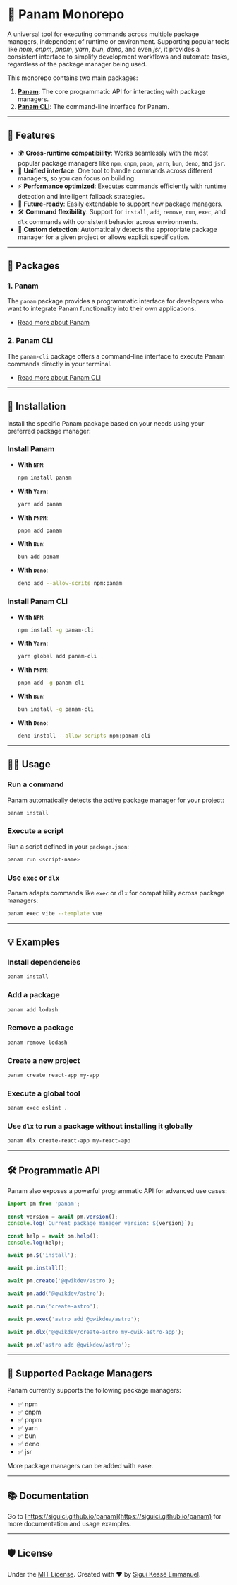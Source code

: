 # 🚀 Panam Monorepo

A universal tool for executing commands across multiple package managers,
independent of runtime or environment. Supporting popular tools
like *npm*, *cnpm*, *pnpm*, *yarn*, *bun*, *deno*, and even *jsr*,
it provides a consistent interface to simplify development workflows
and automate tasks, regardless of the package manager being used.

This monorepo contains two main packages:

1. **[Panam](./packages/core)**: The core programmatic API
for interacting with package managers.
2. **[Panam CLI](./packages/cli)**: The command-line interface for Panam.

---

## 🚀 Features

- 🌍 **Cross-runtime compatibility**:
Works seamlessly with the most popular package managers
like `npm`, `cnpm`, `pnpm`, `yarn`, `bun`, `deno`, and `jsr`.
- 🎯 **Unified interface**: One tool to handle commands across different managers,
so you can focus on building.
- ⚡ **Performance optimized**: Executes commands efficiently with runtime detection
and intelligent fallback strategies.
- 🔧 **Future-ready**: Easily extendable to support new package managers.
- 🛠️ **Command flexibility**: Support for `install`, `add`, `remove`, `run`, `exec`,
and `dlx` commands with consistent behavior across environments.
- 📂 **Custom detection**: Automatically detects the appropriate package manager
for a given project or allows explicit specification.

---

## 📂 Packages

### 1. **Panam**

The `panam` package provides a programmatic interface for developers
who want to integrate Panam functionality into their own applications.

- [Read more about Panam](./packages/core/README.md)

### 2. **Panam CLI**

The `panam-cli` package offers a command-line interface
to execute Panam commands directly in your terminal.

- [Read more about Panam CLI](./packages/cli/README.md)

---

## 🚀 Installation

Install the specific Panam package based on your needs
using your preferred package manager:

### Install Panam

- **With `NPM`**:

  ```bash
  npm install panam
  ```

- **With `Yarn`**:

  ```bash
  yarn add panam
  ```

- **With `PNPM`**:

  ```bash
  pnpm add panam
  ```

- **With `Bun`**:

  ```bash
  bun add panam
  ```

- **With `Deno`**:

  ```bash
  deno add --allow-scrits npm:panam
  ```

### Install Panam CLI

- **With `NPM`**:

  ```bash
  npm install -g panam-cli
  ```

- **With `Yarn`**:

  ```bash
  yarn global add panam-cli
  ```

- **With `PNPM`**:

  ```bash
  pnpm add -g panam-cli
  ```

- **With `Bun`**:

  ```bash
  bun install -g panam-cli
  ```

- **With `Deno`**:

  ```bash
  deno install --allow-scripts npm:panam-cli
  ```

---

## 🧑‍💻 Usage

### Run a command

Panam automatically detects the active package manager for your project:

```bash
panam install
```

### Execute a script

Run a script defined in your `package.json`:

```bash
panam run <script-name>
```

### Use `exec` or `dlx`

Panam adapts commands like `exec` or `dlx` for compatibility across package managers:

```bash
panam exec vite --template vue
```

---

## 💡 Examples

### Install dependencies

```bash
panam install
```

### Add a package

```bash
panam add lodash
```

### Remove a package

```bash
panam remove lodash
```

### Create a new project

```bash
panam create react-app my-app
```

### Execute a global tool

```bash
panam exec eslint .
```

### Use `dlx` to run a package without installing it globally

```bash
panam dlx create-react-app my-react-app
```

---

## 🛠️ Programmatic API

Panam also exposes a powerful programmatic API for advanced use cases:

```typescript
import pm from 'panam';

const version = await pm.version();
console.log(`Current package manager version: ${version}`);

const help = await pm.help();
console.log(help);

await pm.$('install');

await pm.install();

await pm.create('@qwikdev/astro');

await pm.add('@qwikdev/astro');

await pm.run('create-astro');

await pm.exec('astro add @qwikdev/astro');

await pm.dlx('@qwikdev/create-astro my-qwik-astro-app');

await pm.x('astro add @qwikdev/astro');
```

---

## 📖 Supported Package Managers

Panam currently supports the following package managers:

- ✅ npm
- ✅ cnpm
- ✅ pnpm
- ✅ yarn
- ✅ bun
- ✅ deno
- ✅ jsr

More package managers can be added with ease.

---

## 📚 Documentation

Go to [https://siguici.github.io/panam](https://siguici.github.io/panam)
for more documentation and usage examples.

---

## 🛡️ License

Under the [MIT License](./LICENSE.md).
Created with ❤️ by [Sigui Kessé Emmanuel](https://github.com/siguici).
